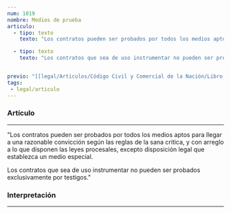 ```yaml
---
num: 1019
nombre: Medios de prueba
articulo: 
  - tipo: texto
    texto: "Los contratos pueden ser probados por todos los medios aptos para llegar a una razonable convicción según las reglas de la sana crítica, y con arreglo a lo que disponen las leyes procesales, excepto disposición legal que establezca un medio especial."

  - tipo: texto
    texto: "Los contratos que sea de uso instrumentar no pueden ser probados exclusivamente por testigos."


previo: "[[legal/Articulos/Código Civil y Comercial de la Nación/Libro Tercero/Título 2/Capítulo 8/Capítulo 8, Prueba.md|Capítulo 8, Prueba]]"
tags: 
 - legal/articulo
---
```

### Artículo
---
"Los contratos pueden ser probados por todos los medios aptos para llegar a una razonable convicción según las reglas de la sana crítica, y con arreglo a lo que disponen las leyes procesales, excepto disposición legal que establezca un medio especial.

Los contratos que sea de uso instrumentar no pueden ser probados exclusivamente por testigos."

### Interpretación
---
